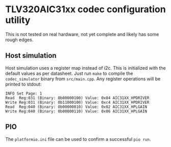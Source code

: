 # TLV320AIC31xx codec configuration utility

This is not tested on real hardware, not yet complete and likely has some rough edges.

## Host simulation

Host simulation uses a register map instead of i2c. This is initialized with the default values as per datasheet. Just run `make` to compile the `codec_simulator` binary from `src/main.cpp`. Any register operations will be printed to stdout:
~~~
INFO Set Page: 1
Read  Reg:031 (Binary: 0b00000100) Value: 0x04 AIC31XX_HPDRIVER
Write Reg:031 (Binary: 0b11000100) Value: 0xc4 AIC31XX_HPDRIVER
Read  Reg:040 (Binary: 0b00000010) Value: 0x02 AIC31XX_HPLGAIN
Write Reg:040 (Binary: 0b00000110) Value: 0x06 AIC31XX_HPLGAIN
~~~

## PIO 

The `platformio.ini` file can be used to confirm a successful `pio run`.
